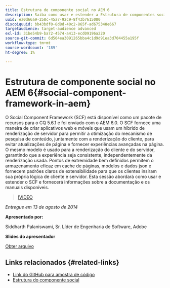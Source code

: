 ```yaml
---
title: Estrutura de componente social no AEM 6
description: Saiba como usar e estender a Estrutura de componentes sociais no AEM 6. Obtenha informações sobre a documentação e os manuais disponíveis.
uuid: ea0d66a9-258c-45a7-92c9-8f43b7615080
discoiquuid: bb43bdf0-8d8d-40c2-865f-ad675348e667
targetaudience: target-audience advanced
exl-id: 31be54b9-ba72-4574-a413-ecd09196a220
source-git-commit: 6d504ea3091265bba4c1d9d91ea3d704455a195f
workflow-type: tm+mt
source-wordcount: '189'
ht-degree: 1%

---
```


# Estrutura de componente social no AEM 6{#social-component-framework-in-aem}

O Social Component Framework (SCF) está disponível como um pacote de recursos para o CQ 5.6.1 e foi enviado com o AEM 6.0. O SCF fornece uma maneira de criar aplicativos web e móveis que usam um híbrido de renderização de servidor para permitir a otimização do mecanismo de pesquisa de conteúdo, juntamente com a renderização do cliente, para evitar atualizações de página e fornecer experiências avançadas na página. O mesmo modelo é usado para a renderização do cliente e do servidor, garantindo que a experiência seja consistente, independentemente da renderização usada. Pontos de extremidade bem definidos permitem o armazenamento eficaz em cache de páginas, modelos e dados json e fornecem padrões claros de extensibilidade para que os clientes insiram sua própria lógica de cliente e servidor. Esta sessão abordará como usar e estender o SCF e fornecerá informações sobre a documentação e os manuais disponíveis.

>[!VIDEO](https://video.tv.adobe.com/v/19464/?quality=9)

*Entregue em 13 de agosto de 2014*

**Apresentado por:**

Siddharth Palaniswami, Sr. Líder de Engenharia de Software, Adobe

**Slides do apresentador**

[Obter arquivo](assets/scf-gems.pdf)

## Links relacionados {#related-links}

* [Link do GitHub para amostra de código](https://github.com/Adobe-Marketing-Cloud/aem-scf-sample-components-extension)
* [Estrutura do componente social](http://docs.adobe.com/content/docs/en/aem/6-0/develop/social-communities/scf.html)
